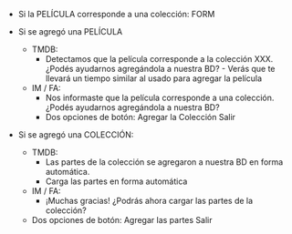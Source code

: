 - Si la PELÍCULA corresponde a una colección:
FORM
- Si se agregó una PELÍCULA
	- TMDB: 
		- Detectamos que la película corresponde a la colección XXX. ¿Podés ayudarnos agregándola a nuestra BD? - Verás que te llevará un tiempo similar al usado para agregar la película
	- IM / FA: 
		- Nos informaste que la película corresponde a una colección. ¿Podés ayudarnos agregándola a nuestra BD?
		- Dos opciones de botón:
			Agregar la Colección
			Salir

- Si se agregó una COLECCIÓN:
	- TMDB:
		- Las partes de la colección se agregaron a nuestra BD en forma automática.
		- Carga las partes en forma automática
	- IM / FA: 
		- ¡Muchas gracias! ¿Podrás ahora cargar las partes de la colección?
	- Dos opciones de botón:
		Agregar las partes
		Salir
